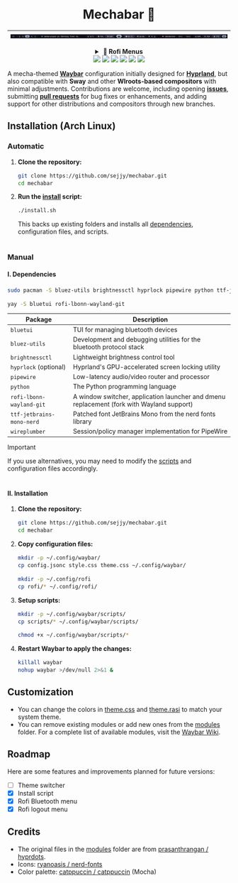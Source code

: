 <div align="center">

# Mechabar 🤖

| ![Preview 1](assets/v1.0.0.png)                  |
| :----------------------------------------------: |

<details>
<summary><strong>&nbsp;🚀 Rofi Menus</strong></summary>

| 🛜 Wi-Fi and Bluetooth                           |
| :----------------------------------------------: |
| ![Wi-Fi Menu](assets/wifi-menu.png)              |
| ![Bluetooth Menu](assets/bluetooth-menu.png)     |
| `on-click-right`: **`nmtui`**, **`bluetui`**     |
| ![Bluetooth Menu](assets/wifi-bluetooth-tui.png) |

| ⏸️ Logout                                        |
| :----------------------------------------------: |
| ![Logout Menu](assets/logout-menu.png)           |

</details>

<!-- Dark Mode -->

<a href="https://github.com/sejjy/mechabar/stargazers#gh-dark-mode-only">
  <img
    src="https://img.shields.io/github/stars/sejjy/mechabar?colorA=1e1e2e&colorB=f9e2af&style=for-the-badge"
/></a>
<a href="https://github.com/sejjy/mechabar/commits#gh-dark-mode-only">
  <img
    src="https://img.shields.io/github/last-commit/sejjy/mechabar?colorA=1e1e2e&colorB=a6e3a1&style=for-the-badge"
/></a>
<a href="https://github.com/sejjy/mechabar/contributors#gh-dark-mode-only">
  <img
    src="https://img.shields.io/github/contributors/sejjy/mechabar?colorA=1e1e2e&colorB=b4befe&style=for-the-badge"
/></a>

<!-- Light Mode -->

<a href="https://github.com/sejjy/mechabar/stargazers#gh-light-mode-only">
  <img
    src="https://img.shields.io/github/stars/sejjy/mechabar?colorA=cdd6f4&colorB=f9e2af&style=for-the-badge"
/></a>
<a href="https://github.com/sejjy/mechabar/commits#gh-light-mode-only">
  <img
    src="https://img.shields.io/github/last-commit/sejjy/mechabar?colorA=cdd6f4&colorB=a6e3a1&style=for-the-badge"
/></a>
<a href="https://github.com/sejjy/mechabar/contributors#gh-light-mode-only">
  <img
    src="https://img.shields.io/github/contributors/sejjy/mechabar?colorA=cdd6f4&colorB=b4befe&style=for-the-badge"
/></a>

</div>

A mecha-themed **[Waybar](https://github.com/Alexays/Waybar)** configuration initially designed for **[Hyprland](https://github.com/hyprwm/Hyprland)**, but also compatible with **Sway** and other **Wlroots-based compositors** with minimal adjustments. Contributions are welcome, including opening **[issues](https://github.com/sejjy/mechabar/issues)**, submitting **[pull requests](https://github.com/sejjy/mechabar/pulls)** for bug fixes or enhancements, and adding support for other distributions and compositors through new branches.

## Installation (Arch Linux)

### Automatic

1. **Clone the repository:**

   ```bash
   git clone https://github.com/sejjy/mechabar.git
   cd mechabar
   ```

2. **Run the [install](/install.sh) script:**

   ```bash
   ./install.sh
   ```

   This backs up existing folders and installs all [dependencies](#i-dependencies), configuration files, and scripts.

#

### Manual

#### I. Dependencies

```bash
sudo pacman -S bluez-utils brightnessctl hyprlock pipewire python ttf-jetbrains-mono-nerd wireplumber
```

```bash
yay -S bluetui rofi-lbonn-wayland-git
```

| Package                   | Description                                                                               |
| ------------------------- | ----------------------------------------------------------------------------------------- |
| `bluetui`                 | TUI for managing bluetooth devices                                                        |
| `bluez-utils`             | Development and debugging utilities for the bluetooth protocol stack                      |
| `brightnessctl`           | Lightweight brightness control tool                                                       |
| `hyprlock` (optional)     | Hyprland's GPU-accelerated screen locking utility                                         |
| `pipewire`                | Low-latency audio/video router and processor                                              |
| `python`                  | The Python programming language                                                           |
| `rofi-lbonn-wayland-git`  | A window switcher, application launcher and dmenu replacement (fork with Wayland support) |
| `ttf-jetbrains-mono-nerd` | Patched font JetBrains Mono from the nerd fonts library                                   |
| `wireplumber`             | Session/policy manager implementation for PipeWire                                        |

> [!IMPORTANT]
> If you use alternatives, you may need to modify the [scripts](/scripts/) and configuration files accordingly.

#

#### II. Installation

1. **Clone the repository:**

   ```bash
   git clone https://github.com/sejjy/mechabar.git
   cd mechabar
   ```

2. **Copy configuration files:**

   ```bash
   mkdir -p ~/.config/waybar/
   cp config.jsonc style.css theme.css ~/.config/waybar/
   ```

   ```bash
   mkdir -p ~/.config/rofi
   cp rofi/* ~/.config/rofi/
   ```

3. **Setup scripts:**

   ```bash
   mkdir -p ~/.config/waybar/scripts/
   cp scripts/* ~/.config/waybar/scripts/
   ```

   ```bash
   chmod +x ~/.config/waybar/scripts/*
   ```

4. **Restart Waybar to apply the changes:**

   ```bash
   killall waybar
   nohup waybar >/dev/null 2>&1 &
   ```

## Customization

- You can change the colors in [theme.css](/theme.css) and [theme.rasi](/rofi/theme.rasi) to match your system theme.
- You can remove existing modules or add new ones from the [modules](/modules/) folder. For a complete list of available modules, visit the [Waybar Wiki](https://github.com/Alexays/Waybar/wiki).

## Roadmap

Here are some features and improvements planned for future versions:

- [ ] Theme switcher
- [x] Install script
- [x] Rofi Bluetooth menu
- [x] Rofi logout menu

## Credits

- The original files in the [modules](/modules/) folder are from [prasanthrangan / hyprdots](https://github.com/prasanthrangan/hyprdots).
- Icons: [ryanoasis / nerd-fonts](https://github.com/ryanoasis/nerd-fonts)
- Color palette: [catppuccin / catppuccin](https://github.com/catppuccin/catppuccin) (Mocha)
